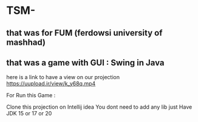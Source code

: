 # TSM-
that was for FUM (ferdowsi university of mashhad)
-----------
that was a game with GUI : Swing in Java
-----------
here is a link to have a view on our projection 
https://uupload.ir/view/k_y68q.mp4

For Run this Game :

Clone this projection on Intellij idea 
You dont need to add any lib just Have JDK 15 or 17 or 20

